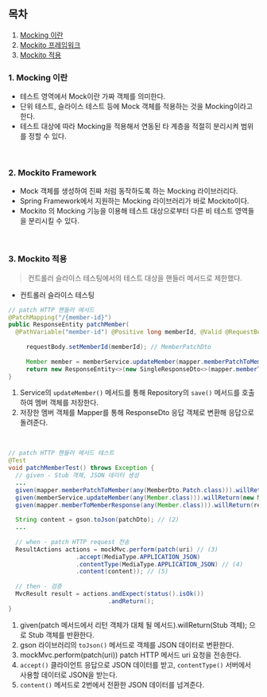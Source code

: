 ## 목차

1. [Mocking 이란](#1-mocking-이란)
2. [Mockito 프레임워크](#2-mockito-framework)
3. [Mockito 적용](#3-mockito-적용)


### 1. Mocking 이란

- 테스트 영역에서 Mock이란 가짜 객체를 의미한다.
- 단위 테스트, 슬라이스 테스트 등에 Mock 객체를 적용하는 것을 Mocking이라고 한다.
- 테스트 대상에 따라 Mocking을 적용해서 연동된 타 계층을 적절히 분리시켜 범위를 정할 수 있다.
<br>

### 2. Mockito Framework

- Mock 객체를 생성하여 진짜 처럼 동작하도록 하는 Mocking 라이브러리다.
- Spring Framework에서 지원하는 Mocking 라이브러리가 바로 Mockito이다.
- Mockito 의 Mocking 기능을 이용해 테스트 대상으로부터 다른 비 테스트 영역들을 분리시킬 수 있다.
<br>

### 3. Mockito 적용

> 컨트롤러 슬라이스 테스팅에서의 테스트 대상을 핸들러 메서드로 제한했다.

- 컨트롤러 슬라이스 테스팅

``` java
// patch HTTP 핸들러 메서드
@PatchMapping("/{member-id}")
public ResponseEntity patchMember(
  @PathVariable("member-id") @Positive long memberId, @Valid @RequestBody MemberDto.Patch requestBody) {
     
     requestBody.setMemberId(memberId); // MemberPatchDto
     
     Member member = memberService.updateMember(mapper.memberPatchToMember(requestBody)); // (1)
     return new ResponseEntity<>(new SingleResponseDto<>(mapper.memberToMemberResponse(member)), HttpStatus.OK); // (2)
}
```
   1. Service의 `updateMember()` 메서드를 통해 Repository의 `save()` 메서드를 호출하여 멤버 객체를 저장한다.<br>
   2. 저장한 멤버 객체를 Mapper를 통해 ResponseDto 응답 객체로 변환해 응답으로 돌려준다.
<br>

``` java
// patch HTTP 핸들러 메서드 테스트
@Test
void patchMemberTest() throws Exception {
  // given - Stub 객체, JSON 데이터 생성
  ...
  given(mapper.memberPatchToMember(any(MemberDto.Patch.class))).willReturn(new Member());
  given(memberService.updateMember(any(Member.class))).willReturn(new Member());
  given(mapper.memberToMemberResponse(any(Member.class))).willReturn(response); // (1)
  
  String content = gson.toJson(patchDto); // (2)
  ...
  
  // when - patch HTTP request 전송
  ResultActions actions = mockMvc.perform(patch(uri) // (3)
                   .accept(MediaType.APPLICATION_JSON)
                   .contentType(MediaType.APPLICATION_JSON) // (4)
                   .content(content)); // (5)
                   
  // then - 검증
  MvcResult result = actions.andExpect(status().isOk())
                            .andReturn();
}
```
   1. given(patch 메서드에서 리턴 객체가 대체 될 메서드).willReturn(Stub 객체); 으로 Stub 객체를 반환한다.
   2. gson 라이브러리의 `toJson()` 메서드로 객체를 JSON 데이터로 변환한다.
   3. mockMvc.perform(patch(uri)) patch HTTP 메서드 uri 요청을 전송한다.
   4. `accept()` 클라이언트 응답으로 JSON 데이터를 받고, `contentType()` 서버에서 사용할 데이터로 JSON을 받는다.
   5. `content()` 메서드로 2번에서 전환한 JSON 데이터를 넘겨준다.
